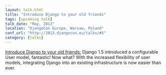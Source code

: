 ```yaml
---
layout: talk.html
title: "Introduce Django to your old friends"
tags: [upcoming talk]
talk_date: "May, 2013"
location: "DjangoCon Europe, Warsaw, Poland"
conf_url: "http://2013.djangocon.eu/talks/#5"
category: [talks]
---
```


<a href="http://2013.djangocon.eu/talks/#5">Introduce Django to your old friends:</a> Django 1.5 introduced a configurable User model, fantastic! Now what? With the increased flexibility of user models, integrating Django into an existing infrastructure is now easier than ever.